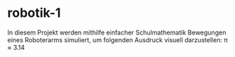 # robotik-1
In diesem Projekt werden mithilfe einfacher Schulmathematik Bewegungen eines Roboterarms simuliert, um folgenden Ausdruck visuell darzustellen: π ≈ 3.14
